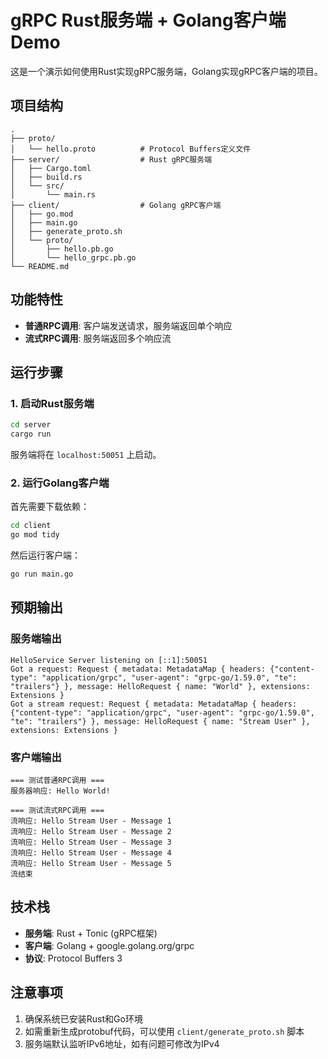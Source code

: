 # gRPC Rust服务端 + Golang客户端 Demo

这是一个演示如何使用Rust实现gRPC服务端，Golang实现gRPC客户端的项目。

## 项目结构

```
.
├── proto/
│   └── hello.proto          # Protocol Buffers定义文件
├── server/                  # Rust gRPC服务端
│   ├── Cargo.toml
│   ├── build.rs
│   └── src/
│       └── main.rs
├── client/                  # Golang gRPC客户端
│   ├── go.mod
│   ├── main.go
│   ├── generate_proto.sh
│   └── proto/
│       ├── hello.pb.go
│       └── hello_grpc.pb.go
└── README.md
```

## 功能特性

- **普通RPC调用**: 客户端发送请求，服务端返回单个响应
- **流式RPC调用**: 服务端返回多个响应流

## 运行步骤

### 1. 启动Rust服务端

```bash
cd server
cargo run
```

服务端将在 `localhost:50051` 上启动。

### 2. 运行Golang客户端

首先需要下载依赖：

```bash
cd client
go mod tidy
```

然后运行客户端：

```bash
go run main.go
```

## 预期输出

### 服务端输出
```
HelloService Server listening on [::1]:50051
Got a request: Request { metadata: MetadataMap { headers: {"content-type": "application/grpc", "user-agent": "grpc-go/1.59.0", "te": "trailers"} }, message: HelloRequest { name: "World" }, extensions: Extensions }
Got a stream request: Request { metadata: MetadataMap { headers: {"content-type": "application/grpc", "user-agent": "grpc-go/1.59.0", "te": "trailers"} }, message: HelloRequest { name: "Stream User" }, extensions: Extensions }
```

### 客户端输出
```
=== 测试普通RPC调用 ===
服务器响应: Hello World!

=== 测试流式RPC调用 ===
流响应: Hello Stream User - Message 1
流响应: Hello Stream User - Message 2
流响应: Hello Stream User - Message 3
流响应: Hello Stream User - Message 4
流响应: Hello Stream User - Message 5
流结束
```

## 技术栈

- **服务端**: Rust + Tonic (gRPC框架)
- **客户端**: Golang + google.golang.org/grpc
- **协议**: Protocol Buffers 3

## 注意事项

1. 确保系统已安装Rust和Go环境
2. 如需重新生成protobuf代码，可以使用 `client/generate_proto.sh` 脚本
3. 服务端默认监听IPv6地址，如有问题可修改为IPv4